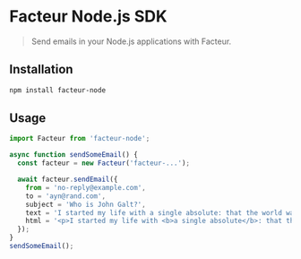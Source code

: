# Facteur Node.js SDK

> Send emails in your Node.js applications with Facteur.

## Installation

```bash
npm install facteur-node
```

## Usage

```typescript
import Facteur from 'facteur-node';

async function sendSomeEmail() {
  const facteur = new Facteur('facteur-...');

  await facteur.sendEmail({
    from = 'no-reply@example.com',
    to = 'ayn@rand.com',
    subject = 'Who is John Galt?',
    text = 'I started my life with a single absolute: that the world was mine to shape in the image of my highest values and never to be given up to a lesser standard, no matter how long or hard the struggle.',
    html = '<p>I started my life with <b>a single absolute</b>: that the world was mine to shape in the image of my highest values and never to be given up to a lesser standard, no matter how long or hard the struggle.</p>',
  });
}
sendSomeEmail();
```
